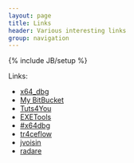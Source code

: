 ```yaml
---
layout: page
title: Links
header: Various interesting links
group: navigation
---
```

{% include JB/setup %}

Links:

- [x64_dbg](http://x64dbg.com)
- [My BitBucket](https://bitbucket.org/mrexodia)
- [Tuts4You](http://tuts4you.com)
- [EXETools](http://forum.exetools.com)
- [#x64dbg](http://webchat.freenode.net/?channels=x64dbg)
- [tr4ceflow](http://blog.tr4ceflow.com)
- [jvoisin](http://dustri.org)
- [radare](http://radare.org)